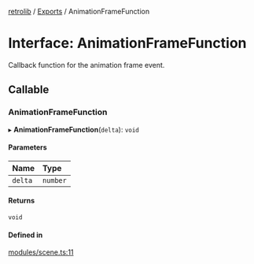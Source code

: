 [retrolib](../README.md) / [Exports](../modules.md) / AnimationFrameFunction

# Interface: AnimationFrameFunction

Callback function for the animation frame event.

## Callable

### AnimationFrameFunction

▸ **AnimationFrameFunction**(`delta`): `void`

#### Parameters

| Name | Type |
| :------ | :------ |
| `delta` | `number` |

#### Returns

`void`

#### Defined in

[modules/scene.ts:11](https://github.com/philbgarner/retrolib/blob/0d99a16/src/modules/scene.ts#L11)

